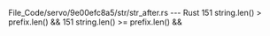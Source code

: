 File_Code/servo/9e00efc8a5/str/str_after.rs --- Rust
151     string.len() > prefix.len() &&                                                                                                                       151     string.len() >= prefix.len() &&

